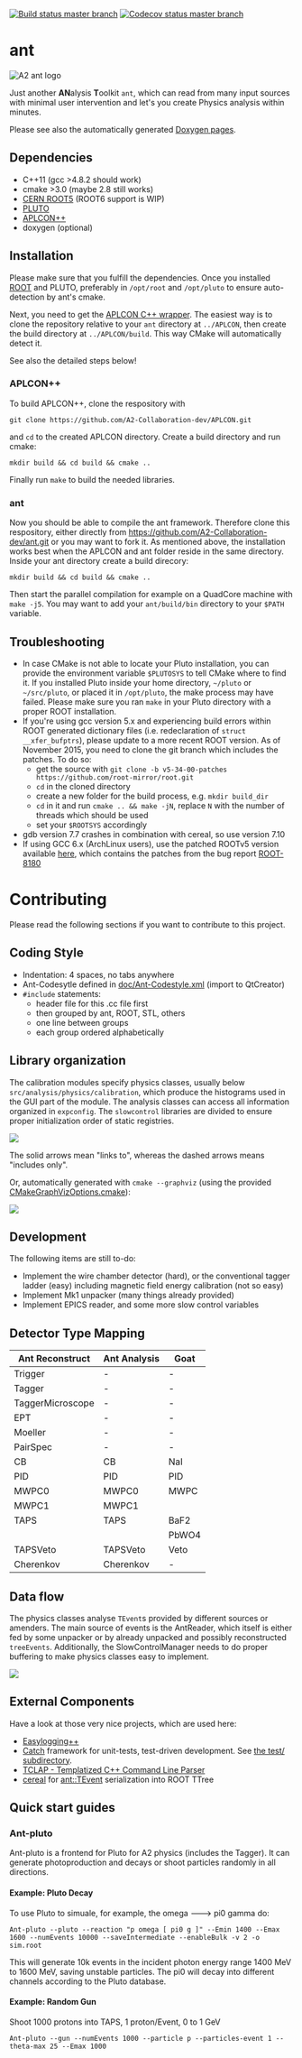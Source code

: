 [![Build status master branch](https://travis-ci.org/A2-Collaboration-dev/ant.svg?branch=master)](https://travis-ci.org/A2-Collaboration-dev/ant)
[![Codecov status master branch](https://codecov.io/github/A2-Collaboration-dev/ant/coverage.svg?branch=master)](https://codecov.io/github/A2-Collaboration-dev/ant?branch=master)

ant
===

![A2 ant logo](extra/a2-ant-logo.png?raw=true)

Just another **AN**alysis **T**oolkit `ant`, which can read from many
input sources with minimal user intervention and let's you create
Physics analysis within minutes.

Please see also the automatically generated
[Doxygen pages](http://a2-collaboration-dev.github.io/ant/).



## Dependencies
  * C++11 (gcc >4.8.2 should work)
  * cmake >3.0 (maybe 2.8 still works)
  * [CERN ROOT5](https://root.cern.ch/) (ROOT6 support is WIP)
  * [PLUTO](https://www-hades.gsi.de/?q=pluto)
  * [APLCON++](https://github.com/A2-Collaboration-dev/APLCON)
  * doxygen (optional)

## Installation

Please make sure that you fulfill the dependencies. Once you installed
[ROOT](https://root.cern.ch/building-root) and PLUTO, preferably in
`/opt/root` and `/opt/pluto` to ensure auto-detection by ant's cmake.

Next, you need to get the
[APLCON C++ wrapper](https://github.com/A2-Collaboration-dev/APLCON).
The easiest way is to clone the repository relative to your `ant`
directory at `../APLCON`, then create the build directory at
`../APLCON/build`. This way CMake will automatically detect it.

See also the detailed steps below!

### APLCON++

To build APLCON++, clone the respository with

`git clone https://github.com/A2-Collaboration-dev/APLCON.git`

and `cd` to the created APLCON directory. Create a build directory and run cmake:

`mkdir build && cd build && cmake ..`

Finally run `make` to build the needed libraries.

### ant

Now you should be able to compile the ant framework.
Therefore clone this respository, either directly from
https://github.com/A2-Collaboration-dev/ant.git or you may want to fork it.
As mentioned above, the installation works best when the APLCON and ant folder reside in the same directory.
Inside your ant directory create a build direcory:

`mkdir build && cd build && cmake ..`

Then start the parallel compilation for example on a QuadCore machine with `make -j5`.
You may want to add your `ant/build/bin` directory to your `$PATH` variable.


## Troubleshooting

  * In case CMake is not able to locate your Pluto installation, you can provide the environment variable `$PLUTOSYS` to tell CMake where to find it. If you installed Pluto inside your home directory, `~/pluto` or `~/src/pluto`, or placed it in `/opt/pluto`, the make process may have failed. Please make sure you ran `make` in your Pluto directory with a proper ROOT installation.
  * If you're using gcc version 5.x and experiencing build errors within ROOT generated dictionary files (i.e. redeclaration of `struct __xfer_bufptrs`), please update to a more recent ROOT version. As of November 2015, you need to clone the git branch which includes the patches. To do so:
    * get the source with `git clone -b v5-34-00-patches https://github.com/root-mirror/root.git`
    * `cd` in the cloned directory
    * create a new folder for the build process, e.g. `mkdir build_dir`
    * `cd` in it and run `cmake .. && make -jN`, replace `N` with the number of threads which should be used
    * set your `$ROOTSYS` accordingly
  * gdb version 7.7 crashes in combination with cereal, so use version 7.10
  * If using GCC 6.x (ArchLinux users), use the patched ROOTv5 version available [here](https://github.com/A2-Collaboration/root/commits/v5-34-00-patches-A2), which contains the patches from the bug report [ROOT-8180](https://sft.its.cern.ch/jira/browse/ROOT-8180)

# Contributing

Please read the following sections if you want to contribute to this
project. 

## Coding Style
  * Indentation: 4 spaces, no tabs anywhere
  * Ant-Codesytle defined in [doc/Ant-Codestyle.xml](doc/Ant-Codestyle.xml) (import to QtCreator)
  * `#include` statements:
    * header file for this .cc file first
    * then grouped by ant, ROOT, STL, others
    * one line between groups
    * each group ordered alphabetically

## Library organization

The calibration modules specify physics classes, usually below
`src/analysis/physics/calibration`, which produce the histograms used
in the GUI part of the module. The analysis classes can access all
information organized in `expconfig`. The `slowcontrol` libraries are
divided to ensure proper initialization order of static registries. 

<img src="doc/library-dependencies.png">

The solid arrows mean "links to", whereas the dashed arrows means
"includes only".

Or, automatically generated with `cmake --graphviz` (using the
provided
[CMakeGraphVizOptions.cmake](doc/CMakeGraphVizOptions.cmake)):

<img src="doc/library-dependencies-autogenerated.png">

## Development

The following items are still to-do:

  * Implement the wire chamber detector (hard), or the conventional
    tagger ladder (easy) including magnetic field energy calibration
    (not so easy)
  * Implement Mk1 unpacker (many things already provided)
  * Implement EPICS reader, and some more slow control variables  

## Detector Type Mapping

| Ant Reconstruct  | Ant Analysis  | Goat |
|------------------|---------------|------|
| Trigger          | -             | -    |
| Tagger           | -             | -    |
| TaggerMicroscope | -             | -    |
| EPT              | -             | -    |
| Moeller          | -             | -    |
| PairSpec         | -             | -    |
| CB               | CB            | NaI  |
| PID              | PID           | PID  |
| MWPC0            | MWPC0         | MWPC |
| MWPC1            | MWPC1         |      |
| TAPS             | TAPS          | BaF2 |
|                  |               | PbWO4|
| TAPSVeto         | TAPSVeto      | Veto |
| Cherenkov        | Cherenkov     | -    |

## Data flow

The physics classes analyse `TEvent`s provided by different sources or
amenders. The main source of events is the AntReader, which itself is
either fed by some unpacker or by already unpacked and possibly
reconstructed `treeEvents`. Additionally, the SlowControlManager needs
to do proper buffering to make physics classes easy to implement.

<img src="doc/dataflow.png">

## External Components

Have a look at those very nice projects, which are used here:

  * [Easylogging++](http://easylogging.muflihun.com/)
  * [Catch](https://github.com/philsquared/Catch) framework for unit-tests, test-driven development. See [the test/ subdirectory](test/).
  * [TCLAP - Templatized C++ Command Line Parser](http://tclap.sourceforge.net)
  * [cereal](http://uscilab.github.io/cereal/) for [ant::TEvent](src/tree/TEvent.h) serialization into ROOT TTree

## Quick start guides

### Ant-pluto
Ant-pluto is a frontend for Pluto for A2 physics (includes the Tagger).
It can generate photoproduction and decays or shoot particles randomly in all directions.

#### Example: Pluto Decay
To use Pluto to simuale, for example, the omega ---> pi0 gamma do:
```
Ant-pluto --pluto --reaction "p omega [ pi0 g ]" --Emin 1400 --Emax 1600 --numEvents 10000 --saveIntermediate --enableBulk -v 2 -o sim.root
```
This will generate 10k events in the incident photon energy range 1400 MeV to 1600 MeV, saving unstable particles.
The pi0 will decay into different channels according to the Pluto database.

#### Example: Random Gun
Shoot 1000 protons into TAPS, 1 proton/Event, 0 to 1 GeV
```
Ant-pluto --gun --numEvents 1000 --particle p --particles-event 1 --theta-max 25 --Emax 1000
```

